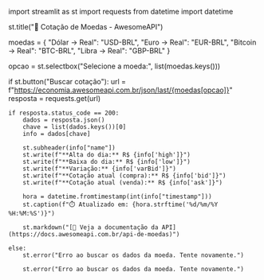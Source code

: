 import streamlit as st
import requests
from datetime import datetime

st.title("💱 Cotação de Moedas - AwesomeAPI")

moedas = {
    "Dólar → Real": "USD-BRL",
    "Euro → Real": "EUR-BRL",
    "Bitcoin → Real": "BTC-BRL",
    "Libra → Real": "GBP-BRL"
}

opcao = st.selectbox("Selecione a moeda:", list(moedas.keys()))

if st.button("Buscar cotação"):
    url = f"https://economia.awesomeapi.com.br/json/last/{moedas[opcao]}"
    resposta = requests.get(url)

    if resposta.status_code == 200:
        dados = resposta.json()
        chave = list(dados.keys())[0]
        info = dados[chave]

        st.subheader(info["name"])
        st.write(f"**Alta do dia:** R$ {info['high']}")
        st.write(f"**Baixa do dia:** R$ {info['low']}")
        st.write(f"**Variação:** {info['varBid']}")
        st.write(f"**Cotação atual (compra):** R$ {info['bid']}")
        st.write(f"**Cotação atual (venda):** R$ {info['ask']}")

        hora = datetime.fromtimestamp(int(info["timestamp"]))
        st.caption(f"⏱️ Atualizado em: {hora.strftime('%d/%m/%Y %H:%M:%S')}")

        st.markdown("[🔗 Veja a documentação da API](https://docs.awesomeapi.com.br/api-de-moedas)")

    else:
        st.error("Erro ao buscar os dados da moeda. Tente novamente.")

        st.error("Erro ao buscar os dados da moeda. Tente novamente.")
